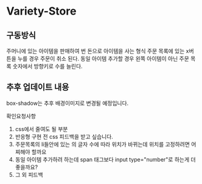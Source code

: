 # Variety-Store

## 구동방식
주머니에 있는 아이템을 판매하여 번 돈으로 아이템을 사는 형식
주문 목록에 있는 x버튼을 누를 경우 주문이 취소 된다.
동일 아이템 추가할 경우 왼쪽 아이템이 아닌 주문 목록 숫자에서 방향키로 수를 늘린다.

## 추후 업데이트 내용
box-shadow는 추후 배경이미지로 변경될 예정입니다.


확인요청사항
1. css에서 줄여도 될 부분
2. 반응형 구현 전 css 피드백을 받고 싶습니다.
3. 주문목록의 li들안에 있는 의 글자 수에 따라 위치가 바뀌는데 위치를 고정하려면 어찌해야 할까요
4. 동일 아이템 추가하려 하는데 span 태그보다 input type="number"로 하는게 더 좋을까요?
5. 그 외 피드백
